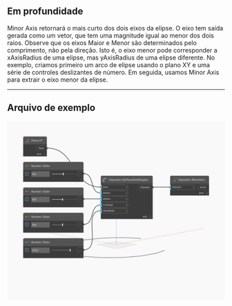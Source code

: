 ## Em profundidade
Minor Axis retornará o mais curto dos dois eixos da elipse. O eixo tem saída gerada como um vetor, que tem uma magnitude igual ao menor dos dois raios. Observe que os eixos Maior e Menor são determinados pelo comprimento, não pela direção. Isto é, o eixo menor pode corresponder a xAxisRadius de uma elipse, mas yAxisRadius de uma elipse diferente. No exemplo, criamos primeiro um arco de elipse usando o plano XY e uma série de controles deslizantes de número. Em seguida, usamos Minor Axis para extrair o eixo menor da elipse.
___
## Arquivo de exemplo

![MinorAxis](./Autodesk.DesignScript.Geometry.EllipseArc.MinorAxis_img.jpg)

